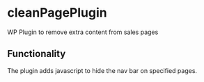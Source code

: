 # cleanPagePlugin
WP Plugin to remove extra content from sales pages

## Functionality
The plugin adds javascript to hide the nav bar on specified pages.
